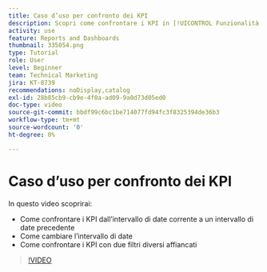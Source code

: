 ```yaml
---
title: Caso d’uso per confronto dei KPI
description: Scopri come confrontare i KPI in [!UICONTROL Funzionalità di analisi avanzate] dall’intervallo di date corrente fino a un intervallo di date precedente e come confrontare i KPI con due filtri diversi.
activity: use
feature: Reports and Dashboards
thumbnail: 335054.png
type: Tutorial
role: User
level: Beginner
team: Technical Marketing
jira: KT-8739
recommendations: noDisplay,catalog
exl-id: 28b85cb9-cb9e-4f0a-ad09-9a0d73d05ed0
doc-type: video
source-git-commit: bbdf99c6bc1be714077fd94fc3f8325394de36b3
workflow-type: tm+mt
source-wordcount: '0'
ht-degree: 0%

---
```


# Caso d’uso per confronto dei KPI

In questo video scoprirai:

* Come confrontare i KPI dall’intervallo di date corrente a un intervallo di date precedente
* Come cambiare l’intervallo di date
* Come confrontare i KPI con due filtri diversi affiancati

>[!VIDEO](https://video.tv.adobe.com/v/335054/?quality=12&learn=on&enablevpops=1)
